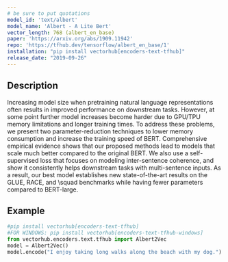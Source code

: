 ```yaml
---
# be sure to put quotations
model_id: 'text/albert'
model_name: 'Albert - A Lite Bert'
vector_length: 768 (albert_en_base)
paper: 'https://arxiv.org/abs/1909.11942'
repo: 'https://tfhub.dev/tensorflow/albert_en_base/1'
installation: "pip install vectorhub[encoders-text-tfhub]"
release_date: "2019-09-26"
---
```


## Description

Increasing model size when pretraining natural language representations often results in improved performance on downstream tasks. However, at some point further model increases become harder due to GPU/TPU memory limitations and longer training times. To address these problems, we present two parameter-reduction techniques to lower memory consumption and increase the training speed of BERT. Comprehensive empirical evidence shows that our proposed methods lead to models that scale much better compared to the original BERT. We also use a self-supervised loss that focuses on modeling inter-sentence coherence, and show it consistently helps downstream tasks with multi-sentence inputs. As a result, our best model establishes new state-of-the-art results on the GLUE, RACE, and \squad benchmarks while having fewer parameters compared to BERT-large.

## Example

```python
#pip install vectorhub[encoders-text-tfhub]
#FOR WINDOWS: pip install vectorhub[encoders-text-tfhub-windows]
from vectorhub.encoders.text.tfhub import Albert2Vec
model = Albert2Vec()
model.encode("I enjoy taking long walks along the beach with my dog.")
```
